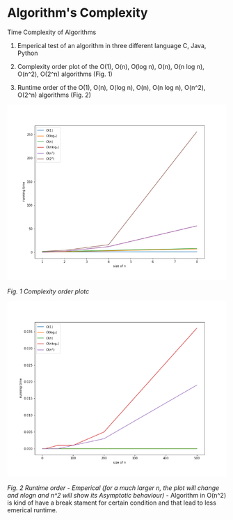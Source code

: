 # Algorithm's Complexity
Time Complexity of Algorithms

1. Emperical test of an algorithm in three different language C, Java, Python

2. Complexity order plot of the O(1), O(n), O(log n), O(n), O(n log n), O(n^2), O(2^n) algorithms (Fig. 1)

3. Runtime order of the O(1), O(n), O(log n), O(n), O(n log n), O(n^2), O(2^n) algorithms (Fig. 2)

![Complexity order plot](https://github.com/VarunKumarOjha/Algorithm-Complexity/blob/master/graph_order.png)

*Fig. 1 Complexity order plotc*

![Runtime order Emperical](https://github.com/VarunKumarOjha/Algorithm-Complexity/blob/master/graph_emperical.png)

*Fig. 2 Runtime order - Emperical (for a much larger n, the plot will change and nlogn and n^2 will show its Asymptotic behaviour)* -  Algorithm in O(n^2) is kind of have a break stament for certain condition and that lead to less emerical runtime.  

